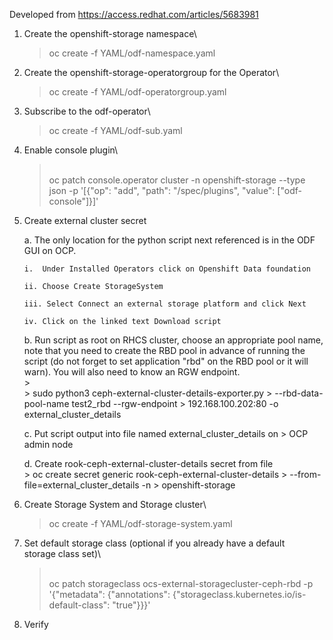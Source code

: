 Developed from <https://access.redhat.com/articles/5683981>

1.  Create the openshift-storage namespace\
    > oc create -f YAML/odf-namespace.yaml

2.  Create the openshift-storage-operatorgroup for the Operator\
    > oc create -f YAML/odf-operatorgroup.yaml

3.  Subscribe to the odf-operator\
    > oc create -f YAML/odf-sub.yaml

4.  Enable console plugin\
    > \
    > oc patch console.operator cluster -n openshift-storage \--type
    > json -p \'\[{\"op\": \"add\", \"path\": \"/spec/plugins\",
    > \"value\": \[\"odf-console\"\]}\]\'

5.  Create external cluster secret

    a.  The only location for the python script next referenced is in
        the ODF GUI on OCP.

        i.  Under Installed Operators click on Openshift Data foundation

        ii. Choose Create StorageSystem

        iii. Select Connect an external storage platform and click Next

        iv. Click on the linked text Download script

    b.  Run script as root on RHCS cluster, choose an appropriate pool
        name, note that you need to create the RBD pool in advance of
        running the script (do not forget to set application \"rbd\"
        on the RBD pool or it will warn). You will also need to know
        an RGW endpoint.\
        > \
        > sudo python3 ceph-external-cluster-details-exporter.py
        > \--rbd-data-pool-name test2_rbd \--rgw-endpoint
        > 192.168.100.202:80 -o external_cluster_details

    c.  Put script output into file named external_cluster_details on
        > OCP admin node

    d.  Create rook-ceph-external-cluster-details secret from file\
        > oc create secret generic rook-ceph-external-cluster-details
        > \--from-file=external_cluster_details -n
        > openshift-storage

6.  Create Storage System and Storage cluster\
    > oc create -f YAML/odf-storage-system.yaml

7.  Set default storage class (optional if you already have a default\
    storage class set)\
    > \
    > oc patch storageclass ocs-external-storagecluster-ceph-rbd -p
    > \'{\"metadata\": {\"annotations\":
    > {\"storageclass.kubernetes.io/is-default-class\": \"true\"}}}\'

8.  Verify
